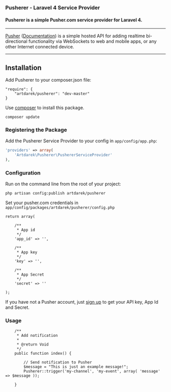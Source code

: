 ### Pusherer - Laravel 4 Service Provider
#### Pusherer is a simple Pusher.com service provider for Laravel 4. 
---

[Pusher](http://pusher.com/) ([Documentation](http://pusher.com/docs)) is a simple hosted API 
for adding realtime bi-directional functionality via WebSockets to web and mobile apps, or 
any other Internet connected device.

---

## Installation

Add Pusherer to your composer.json file:

```
"require": {
	"artdarek/pusherer": "dev-master"
}
```

Use [composer](http://getcomposer.org) to install this package.

    composer update

### Registering the Package

Add the Pusherer Service Provider to your config in ``app/config/app.php``:

```php
'providers' => array(
	'Artdarek\Pusherer\PushererServiceProvider'
),
```

### Configuration

Run on the command line from the root of your project:

```
php artisan config:publish artdarek/pusherer
```

Set your pusher.com credentials in ``app/config/packages/artdarek/pusherer/config.php``

```
return array( 

	/**
	 * App id
	 */
	'app_id' => '', 

	/**
	 * App key
	 */
	'key' => '',

	/**
	 * App Secret
	 */
	'secret' => ''	

);
```

If you have not a Pusher account, just [sign up](https://app.pusherapp.com/accounts/sign_up) to get 
your API key, App Id and Secret.


### Usage

```
	/**
	 * Add notification
	 *
	 * @return Void
	 */
	public function index() {
	
		// Send notification to Pusher
		$message = "This is just an example message!";
		Pusherer::trigger('my-channel', 'my-event', array( 'message' => $message ));
		
	}

```
